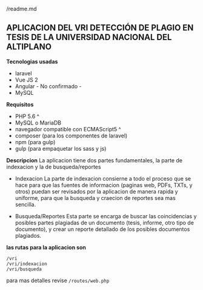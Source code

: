 /readme.md

APLICACION DEL VRI DETECCIÓN DE PLAGIO EN TESIS DE LA UNIVERSIDAD NACIONAL DEL ALTIPLANO
------------------------------------------------------------------------

**Tecnologias usadas**
- laravel
 - Vue JS 2
 - Angular - No confirmado -
 - MySQL


**Requisitos**
- PHP 5.6 ^
- MySQL o MariaDB
- navegador compatible con ECMAScript5 ^
- composer (para los componentes de laravel)
- npm (para gulp)
- gulp (para empaquetar los sass y js)

**Descripcion**
La aplicacion tiene dos partes fundamentales, la parte de indexacion y la de busqueda/reportes

- Indexacion
La parte de indexacion consierne a todo el proceso que se hace para que las fuentes de informacion (paginas web, PDFs, TXTs, y otros) puedan ser revisados por la aplicacion de manera rapida y uniforme, para que la busqueda y craecion de reportes sea mas sencilla.

- Busqueda/Reportes
Esta parte se encarga de buscar las coincidencias y posibles partes plagiadas de un documento (tesis, informe, otro tipo de documento), y crear un reporte detallado de los posibles documentos plagiados.

**las rutas para la aplicacion son**

    /vri
    /vri/indexacion
    /vri/busqueda
para mas detalles revise `/routes/web.php`
